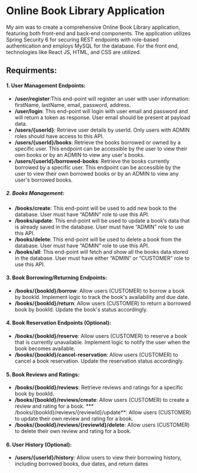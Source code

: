 # Online Book Library Application 


My aim was to create a comprehensive Online Book Library application, featuring both front-end and back-end components. The application utilizes Spring Security 6 for securing REST endpoints with role-based authentication and employs MySQL for the database. For the front end, technologies like React JS, HTML, and CSS are utilized.

## Requirments: 
#### 1. User Management Endpoints:
* <b> /user/register</b>:This end-point will register an user with user information: firstName, lastName, email, password, address.
* <b>/user/login</b>: This end-point will login with user email and password and will return a token as response. User email should be present at payload data.
* <b>/users/{userId}</b>: Retrieve user details by userId. Only users with ADMIN roles should have access to this API.
* <b>/users/{userId}/books</b>: Retrieve the books borrowed or owned by a specific user. This endpoint can be accessible by the user to view their own books or by an ADMIN to view any user's books.
* <b>/users/{userId}/borrowed-books</b>: Retrieve the books currently borrowed by a specific user. This endpoint can be accessible by the user to view their own borrowed books or by an ADMIN to view any user's borrowed books.
##### 2. Books Management:
* **/books/create**: This end-point will be used to add new book to the database. User must have “ADMIN” role to use this API.
* **/books/update**: This end-point will be used to update a book’s data that is already saved in the database. User must have “ADMIN” role to use this API.
* **/books/delete**: This end-point will be used to delete a book from the database. User must have “ADMIN” role to use this API.
* **/books/all**: This end-point will fetch and show all the books data stored in the database. User must have either “ADMIN” or “CUSTOMER” role to use this API.
#### 3. Book Borrowing/Returning Endpoints:
* **/books/{bookId}/borrow**: Allow users (CUSTOMER) to borrow a book by bookId. Implement logic to track the book's availability and due date.
* **/books/{bookId}/return**: Allow users (CUSTOMER) to return a borrowed book by bookId. Update the book's status accordingly.
#### 4. Book Reservation Endpoints (Optional):
* **/books/{bookId}/reserve**: Allow users (CUSTOMER) to reserve a book that is currently unavailable. Implement logic to notify the user when the book becomes available.
* **/books/{bookId}/cancel-reservation**: Allow users (CUSTOMER) to cancel a book reservation. Update the reservation status accordingly.
#### 5. Book Reviews and Ratings:
* **/books/{bookId}/reviews**: Retrieve reviews and ratings for a specific book by bookId.
* **/books/{bookId}/reviews/create**: Allow users (CUSTOMER) to create a review and rating for a book.
*** /books/{bookId}/reviews/{reviewId}/update**: Allow users (CUSTOMER) to update their own review and rating for a book.
* **/books/{bookId}/reviews/{reviewId}/delete**: Allow users (CUSTOMER) to delete their own review and rating for a book.
#### 6. User History (Optional):
* **/users/{userId}/history**: Allow users to view their borrowing history, including borrowed books, due dates, and return dates
